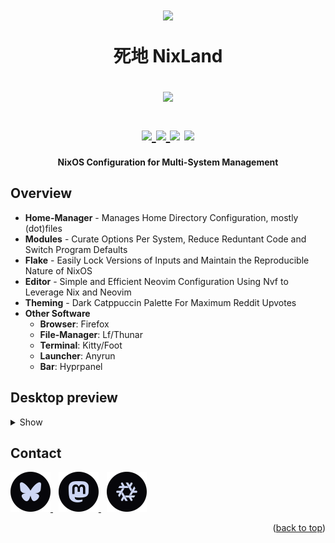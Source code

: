 <h1 align="center">
  <img src="https://raw.githubusercontent.com/catppuccin/catppuccin/main/assets/social/role_icons/lavender_dev.png" width="100px" /> <br>

死地 NixLand <br>

<img src="https://raw.githubusercontent.com/catppuccin/catppuccin/main/assets/footers/gray0_ctp_on_line.svg" width="600px" />
<br>

<div align="center">

<div align="center">
   <p></p>
   <a href="https://github.com/cenunix/nicks/">
      <img src="https://img.shields.io/github/repo-size/cenunix/nicks?color=b4befe&logoColor=ca9ee6&labelColor=07070b&style=for-the-badge">
   </a>
     <a href="https://nixos.wiki/wiki/Flakes">
    <img src="https://img.shields.io/static/v1?label=Nix Flake&message=check&style=for-the-badge&logo=nixos&colorA=07070b&colorB=b4befe&logoColor=CAD3F5">
    </a>
    <a href="https://nixos.org/"><img src="https://img.shields.io/badge/NixOS-unstable-informational.svg?style=for-the-badge&logo=nixos&logoColor=CAD3F5&colorA=07070b&colorB=b4befe"></a>
   <a href="https://github.com/cenunix/nicks/blob/main/LICENSE">
    <img src="https://img.shields.io/static/v1.svg?style=for-the-badge&label=License&message=GPL-3&labelColor=07070b&logoColor=ca9ee6&colorA=313244&colorB=b4befe"/>
   </a>
   <br>
</div>
</h1>
<div align="center">
<b>NixOS Configuration for Multi-System Management</b>
</div>

## Overview

- **Home-Manager** - Manages Home Directory Configuration, mostly (dot)files
- **Modules** - Curate Options Per System, Reduce Reduntant Code and Switch
  Program Defaults
- **Flake** - Easily Lock Versions of Inputs and Maintain the Reproducible
  Nature of NixOS
- **Editor** - Simple and Efficient Neovim Configuration Using Nvf to Leverage Nix and Neovim
- **Theming** - Dark Catppuccin Palette For Maximum Reddit Upvotes
- **Other Software**
  - **Browser**: Firefox
  - **File-Manager**: Lf/Thunar
  - **Terminal**: Kitty/Foot
  - **Launcher**: Anyrun
  - **Bar**: Hyprpanel

## Desktop preview

<details>
<summary>
Show
</summary>
  <img src=".github/assets/preview.png" alt="Desktop Preview">
</details>

<!-- CONTACT -->

## Contact

<p align="left">
 <a href="https://bsky.app/profile/cenunix.bsky.social">
   <picture>
  <img src=".github/assets/bluesky-catppuccin.svg" width="64" height="64" />
     </picture>
</a>
  <img src="https://github.com/catppuccin/catppuccin/raw/main/assets/misc/transparent.png" height="1" width="5"/>
 <a href="https://mastodon.social/@cenunix">
   <picture>
  <img src=".github/assets/mastodon-catppuccin.svg" width="64" height="64" />
   </picture>
 </a>
  <img src="https://github.com/catppuccin/catppuccin/raw/main/assets/misc/transparent.png" height="1" width="5"/>
  <a href="https://discourse.nixos.org/u/cenunix/summary">
   <picture>
  <img src=".github/assets/nixos-catppuccin.svg" width="64" height="64" />
   </picture>
 </a>
</p>

<!-- ACKNOWLEDGMENTS -->

<p align="right">(<a href="#readme-top">back to top</a>)</p>

<!-- MARKDOWN LINKS & IMAGES -->
<!-- https://www.markdownguide.org/basic-syntax/#reference-style-links -->

[contributors-shield]: https://img.shields.io/github/contributors/othneildrew/Best-README-Template.svg?style=for-the-badge
[contributors-url]: https://github.com/othneildrew/Best-README-Template/graphs/contributors
[forks-shield]: https://img.shields.io/github/forks/othneildrew/Best-README-Template.svg?style=for-the-badge
[forks-url]: https://github.com/othneildrew/Best-README-Template/network/members
[stars-shield]: https://img.shields.io/github/stars/othneildrew/Best-README-Template.svg?style=for-the-badge
[stars-url]: https://github.com/othneildrew/Best-README-Template/stargazers
[issues-shield]: https://img.shields.io/github/issues/othneildrew/Best-README-Template.svg?style=for-the-badge
[issues-url]: https://github.com/othneildrew/Best-README-Template/issues
[license-shield]: https://img.shields.io/github/license/othneildrew/Best-README-Template.svg?style=for-the-badge
[license-url]: https://github.com/othneildrew/Best-README-Template/blob/master/LICENSE.txt
